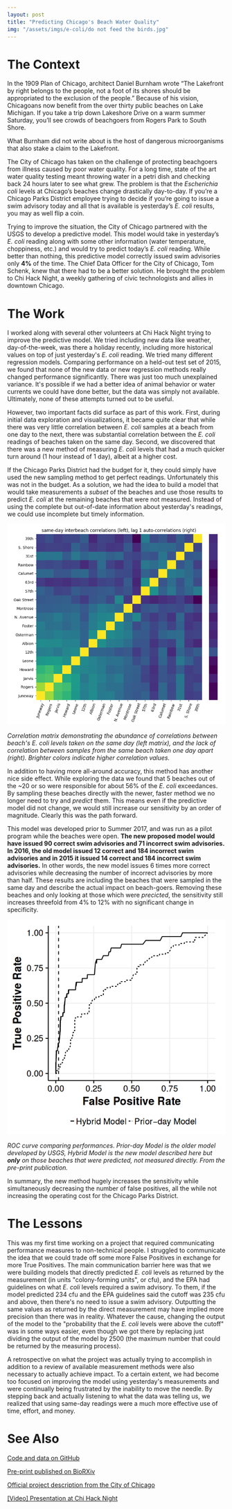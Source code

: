 ```yaml
---
layout: post
title: "Predicting Chicago's Beach Water Quality"
img: "/assets/imgs/e-coli/do not feed the birds.jpg"
---
```


# The Context

In the 1909 Plan of Chicago, architect Daniel Burnham wrote “The Lakefront by right belongs to the people, not a foot of its shores should be appropriated to the exclusion of the people.” Because of his vision, Chicagoans now benefit from the over thirty public beaches on Lake Michigan. If you take a trip down Lakeshore Drive on a warm summer Saturday, you’ll see crowds of beachgoers from Rogers Park to South Shore.

What Burnham did not write about is the host of dangerous microorganisms that also stake a claim to the Lakefront.

The City of Chicago has taken on the challenge of protecting beachgoers from illness caused by poor water quality. For a long time, state of the art water quality testing meant throwing water in a petri dish and checking back 24 hours later to see what grew. The problem is that the *Escherichia coli* levels at Chicago’s beaches change drastically day-to-day. If you’re a Chicago Parks District employee trying to decide if you’re going to issue a swim advisory today and all that is available is yesterday’s *E. coli* results, you may as well flip a coin.

Trying to improve the situation, the City of Chicago partnered with the USGS to develop a predictive model. This model would take in yesterday’s *E. coli* reading along with some other information (water temperature, choppiness, etc.) and would try to predict today’s *E. coli* reading. While better than nothing, this predictive model correctly issued swim advisories only **4%** of the time. The Chief Data Officer for the City of Chicago, Tom Schenk, knew that there had to be a better solution. He brought the problem to Chi Hack Night, a weekly gathering of civic technologists and allies in downtown Chicago.

# The Work

I worked along with several other volunteers at Chi Hack Night trying to improve the predictive model. We tried including new data like weather, day-of-the-week, was there a holiday recently, including more historical values on top of just yesterday's _E. coli_ reading. We tried many different regression models. Comparing performance on a held-out test set of 2015, we found that none of the new data or new regression methods really changed performance significantly. There was just too much unexplained variance. It's possible if we had a better idea of animal behavior or water currents we could have done better, but the data was simply not available. Ultimately, none of these attempts turned out to be useful.

However, two important facts did surface as part of this work. First, during initial data exploration and visualizations, it became quite clear that while there was very little correlation between _E. coli_ samples at a beach from one day to the next, there was substantial correlation between the _E. coli_ readings of beaches taken on the same day. Second, we discovered that there was a new method of measuring _E. coli_ levels that had a much quicker turn around (1 hour instead of 1 day), albeit at a higher cost.

If the Chicago Parks District had the budget for it, they could simply have used the new sampling method to get perfect readings. Unfortunately this was not in the budget. As a solution, we had the idea to build a model that would take measurements a _subset_ of the beaches and use those results to predict _E. coli_ at the remaining beaches that were not measured. Instead of using the complete but out-of-date information about yesterday's readings, we could use incomplete but timely information.

![](/assets/imgs/e-coli/corr.png)

_Correlation matrix demonstrating the abundance of correlations between beach's E. coli levels taken on the same day (left matrix), and the lack of correlation between samples from the same beach taken one day apart (right). Brighter colors indicate higher correlation values._

In addition to having more all-around accuracy, this method has another nice side effect. While exploring the data we found that 5 beaches out of the ~20 or so were responsible for about 56% of the _E. coli_ exceedances. By sampling these beaches directly with the newer, faster method we no longer need to try and _predict_ them. This means even if the predictive model did not change, we would still increase our sensitivity by an order of magnitude. Clearly this was the path forward.

This model was developed prior to Summer 2017, and was run as a pilot program while the beaches were open. **The new proposed model would have issued 90 correct swim advisories and 71 incorrect swim advisories. In 2016, the old model issued 12 correct and 184 incorrect swim advisories and in 2015 it issued 14 correct and 184 incorrect swim advisories.** In other words, the new model issues 6 times more correct advisories while decreasing the number of incorrect advisories by more than half. These results are including the beaches that were sampled in the same day and describe the actual impact on beach-goers. Removing these beaches and only looking at those which were _precicted_, the sensitivity still increases threefold from 4% to 12% with no significant change in specificity.

![roc curve](/assets/imgs/e-coli/roc.png)

_ROC curve comparing performances. Prior-day Model is the older model developed by USGS, Hybrid Model is the new model described here but **only** on those beaches that were predicted, not measured directly. From the pre-print publication._

In summary, the new method hugely increases the sensitivity while simultaneously decreasing the number of false positives, all the while not increasing the operating cost for the Chicago Parks District.

# The Lessons

This was my first time working on a project that required communicating performance measures to non-technical people. I struggled to communicate the idea that we could trade off some more False Positives in exchange for more True Positives. The main communication barrier here was that we were building models that directly predicted _E. coli_ levels as returned by the measurement (in units "colony-forming units", or cfu), and the EPA had guidelines on what _E. coli_ levels required a swim advisory. To them, if the model predicted 234 cfu and the EPA guidelines said the cutoff was 235 cfu and above, then there's no need to issue a swim advisory. Outputting the same values as returned by the direct measurement may have implied more precision than there was in reality. Whatever the cause, changing the output of the model to the "probability that the _E. coli_ levels were above the cutoff" was in some ways easier, even though we got there by replacing just dividing the output of the model by 2500 (the maximum number that could be returned by the measuring process).  

A retrospective on what the project was actually trying to accomplish in addition to a review of available measurement methods were also necessary to actually achieve impact. To a certain extent, we had become too focused on improving the model using yesterday's measurements and were continually being frustrated by the inability to move the needle. By stepping back and actually listening to what the data was telling us, we realized that using same-day readings were a much more effective use of time, effort, and money.

# See Also

[Code and data on GitHub](https://github.com/Chicago/clear-water)

[Pre-print published on BioRXiv](https://www.biorxiv.org/content/early/2018/01/29/250480)

[Official project description from the City of Chicago](http://chicago.github.io/clear-water/)

[[Video] Presentation at Chi Hack Night](https://youtu.be/svMEO9wrud4?t=10m2s)
